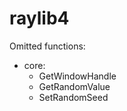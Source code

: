 raylib4
=======

Omitted functions:
- core:
  - GetWindowHandle
  - GetRandomValue
  - SetRandomSeed
